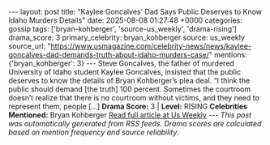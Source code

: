 --- layout: post title: "Kaylee Goncalves’ Dad Says Public Deserves to Know Idaho Murders Details" date: 2025-08-08 01:27:48 +0000 categories: gossip tags: ['bryan-kohberger', 'source-us_weekly', 'drama-rising'] drama_score: 3 primary_celebrity: bryan_kohberger source: us_weekly source_url: "https://www.usmagazine.com/celebrity-news/news/kaylee-goncalves-dad-demands-truth-about-idaho-murders-case/" mentions: {'bryan_kohberger': 3} --- Steve Goncalves, the father of murdered University of Idaho student Kaylee Goncalves, insisted that the public deserves to know the details of Bryan Kohberger’s plea deal. “I think the public should demand [the truth] 100 percent. Sometimes the courtroom doesn’t realize that there is no courtroom without victims, and they need to represent them, people […] **Drama Score:** 3 | **Level:** RISING **Celebrities Mentioned:** Bryan Kohberger [Read full article at Us Weekly](https://www.usmagazine.com/celebrity-news/news/kaylee-goncalves-dad-demands-truth-about-idaho-murders-case/) --- *This post was automatically generated from RSS feeds. Drama scores are calculated based on mention frequency and source reliability.*
